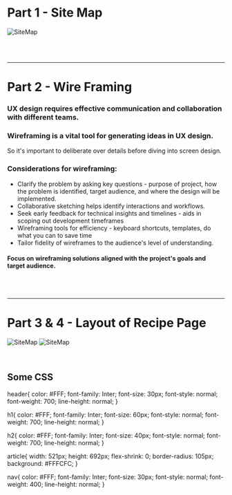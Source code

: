 # Part 1 - Site Map
![SiteMap](/img/TastySiteMap.jpg)

<br>
<br>

<hr>

# Part 2 - Wire Framing

### UX design requires effective communication and collaboration with different teams.
### Wireframing is a vital tool for generating ideas in UX design.
So it's important to deliberate over details before diving into screen design.
### Considerations for wireframing:
* Clarify the problem by asking key questions - purpose of project, how the problem is identified, target audience, and where the design will be implemented.
* Collaborative sketching helps identify interactions and workflows.
* Seek early feedback for technical insights and timelines - aids in scoping out development timeframes
* Wireframing tools for efficiency - keyboard shortcuts, templates, do what you can to save time
* Tailor fidelity of wireframes to the audience's level of understanding.


#### Focus on wireframing solutions aligned with the project's goals and target audience.
<br>
<br>
<hr>

# Part 3 & 4 - Layout of Recipe Page
![SiteMap](/img/figma.png)
![SiteMap](/img/figma2.png)

<br>

## Some CSS 
header{
	color: #FFF;
	font-family: Inter;
	font-size: 30px;
	font-style: normal;
	font-weight: 700;
	line-height: normal;
}

h1{
	color: #FFF;
	font-family: Inter;
	font-size: 60px;
	font-style: normal;
	font-weight: 700;
	line-height: normal;
}

h2{
	color: #FFF;
	font-family: Inter;
	font-size: 40px;
	font-style: normal;
	font-weight: 700;
	line-height: normal;
}

article{
	width: 521px;
	height: 692px;
	flex-shrink: 0;
	border-radius: 105px;
	background: #FFFCFC;
}

nav{
	color: #FFF;
	font-family: Inter;
	font-size: 30px;
	font-style: normal;
	font-weight: 400;
	line-height: normal;
}